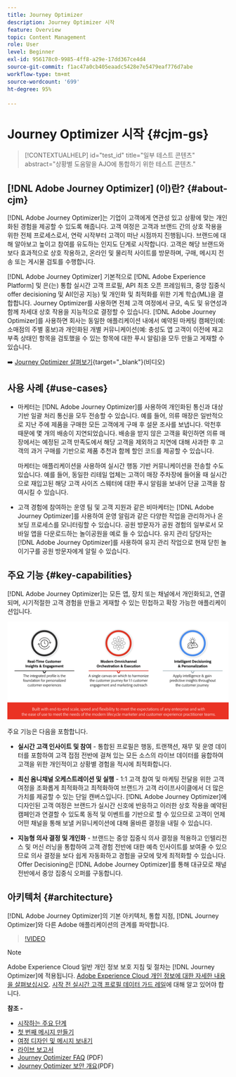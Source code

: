 ```yaml
---
title: Journey Optimizer
description: Journey Optimizer 시작
feature: Overview
topic: Content Management
role: User
level: Beginner
exl-id: 956178c0-9985-4ff8-a29e-17dd367ce4d4
source-git-commit: f1ac47a0cb405eaadc5428e7e5479eaf776d7abe
workflow-type: tm+mt
source-wordcount: '699'
ht-degree: 95%

---
```


# Journey Optimizer 시작 {#cjm-gs}

>[!CONTEXTUALHELP]
>id="test_id"
>title="일부 테스트 콘텐츠"
>abstract="상황별 도움말을 AJO에 통합하기 위한 테스트 콘텐츠."

## [!DNL Adobe Journey Optimizer] (이)란? {#about-cjm}

[!DNL Adobe Journey Optimizer]는 기업이 고객에게 연관성 있고 상황에 맞는 개인화된 경험을 제공할 수 있도록 해줍니다. 고객 여정은 고객과 브랜드 간의 상호 작용을 위한 전체 프로세스로서, 연락 시작부터 고객이 떠난 시점까지 진행됩니다. 브랜드에 대해 알아보고 높이고 참여를 유도하는 인지도 단계로 시작합니다. 고객은 해당 브랜드와 보다 효과적으로 상호 작용하고, 온라인 및 물리적 사이트를 방문하며, 구매, 메시지 전송 또는 게시물 검토를 수행합니다.

[!DNL Adobe Journey Optimizer] 기본적으로 [!DNL Adobe Experience Platform] 및 은(는) 통합 실시간 고객 프로필, API 최초 오픈 프레임워크, 중앙 집중식 offer decisioning 및 AI(인공 지능) 및 개인화 및 최적화를 위한 기계 학습(ML)을 결합합니다. Journey Optimizer를 사용하면 전체 고객 여정에서 규모, 속도 및 유연성과 함께 차세대 상호 작용을 지능적으로 결정할 수 있습니다. [!DNL Adobe Journey Optimizer]를 사용하면 회사는 동일한 애플리케이션 내에서 예약된 마케팅 캠페인(예: 소매점의 주별 홍보)과 개인화된 개별 커뮤니케이션(예: 충성도 앱 고객이 이전에 재고 부족 상태인 항목을 검토했을 수 있는 항목에 대한 푸시 알림)을 모두 만들고 게재할 수 있습니다.

➡️ [Journey Optimizer 살펴보기](https://experienceleague.adobe.com/docs/journey-optimizer-learn/tutorials/introduction-to-journey-optimizer/introduction.html?lang=ko){target=&quot;_blank&quot;}(비디오)


## 사용 사례 {#use-cases}

* 마케터는 [!DNL Adobe Journey Optimizer]를 사용하여 개인화된 통신과 대상 기반 일괄 처리 통신을 모두 전송할 수 있습니다. 예를 들어, 의류 매장은 일반적으로 지난 주에 제품을 구매한 모든 고객에게 구매 후 설문 조사를 보냅니다. 악천후 때문에 몇 개의 배송이 지연되었습니다. 배송을 받지 않은 고객을 확인하면 의류 매장에서는 예정된 고객 만족도에서 해당 고객을 제외하고 지연에 대해 사과한 후 고객의 과거 구매를 기반으로 제품 추천과 함께 할인 코드를 제공할 수 있습니다.

   마케터는 애플리케이션을 사용하여 실시간 행동 기반 커뮤니케이션을 전송할 수도 있습니다. 예를 들어, 동일한 리테일 업체는 고객이 매장 주차장에 들어올 때 실시간으로 재입고된 해당 고객 사이즈 스웨터에 대한 푸시 알림을 보내어 단골 고객을 참여시킬 수 있습니다.

* 고객 경험에 참여하는 운영 팀 및 고객 지원과 같은 비마케터는 [!DNL Adobe Journey Optimizer]를 사용하여 운영 알림과 같은 다양한 작업을 관리하거나 온보딩 프로세스를 모니터링할 수 있습니다. 공원 방문자가 공원 경험의 일부로서 모바일 앱을 다운로드하는 놀이공원을 예로 들 수 있습니다. 유지 관리 담당자는 [!DNL Adobe Journey Optimizer]를 사용하여 유지 관리 작업으로 현재 닫힌 놀이기구를 공원 방문자에게 알릴 수 있습니다.

## 주요 기능 {#key-capabilities}

[!DNL Adobe Journey Optimizer]는 모든 앱, 장치 또는 채널에서 개인화되고, 연결되며, 시기적절한 고객 경험을 만들고 게재할 수 있는 민첩하고 확장 가능한 애플리케이션입니다.

![](assets/ajo-capabilities.png)

주요 기능은 다음을 포함합니다.

* **실시간 고객 인사이트 및 참여** - 통합된 프로필은 행동, 트랜잭션, 재무 및 운영 데이터를 포함하여 고객 접점 전반에 걸쳐 있는 모든 소스의 라이브 데이터를 융합하여 고객을 위한 개인적이고 상황별 경험을 적시에 최적화합니다.

* **최신 옴니채널 오케스트레이션 및 실행** - 1:1 고객 참여 및 마케팅 전달을 위한 고객 여정을 조화롭게 최적화하고 최적화하여 브랜드가 고객 라이프사이클에서 더 많은 가치를 제공할 수 있는 단일 캔버스입니다. [!DNL Adobe Journey Optimizer]에 디자인된 고객 여정은 브랜드가 실시간 신호에 반응하고 이러한 상호 작용을 예약된 캠페인과 연결할 수 있도록 동적 및 이벤트를 기반으로 할 수 있으므로 고객이 언제 어떤 채널을 통해 보낼 커뮤니케이션에 대해 올바른 결정을 내릴 수 있습니다.

* **지능형 의사 결정 및 개인화** - 브랜드는 중앙 집중식 의사 결정을 적용하고 인텔리전스 및 머신 러닝을 통합하여 고객 경험 전반에 대한 예측 인사이트를 보여줄 수 있으므로 의사 결정을 보다 쉽게 자동화하고 경험을 규모에 맞게 최적화할 수 있습니다. Offer Decisioning은 [!DNL Adobe Journey Optimizer]를 통해 대규모로 채널 전반에서 중앙 집중식 오퍼를 구동합니다.

## 아키텍처 {#architecture}

[!DNL Adobe Journey Optimizer]의 기본 아키텍처, 통합 지점, [!DNL Journey Optimizer]와 다른 Adobe 애플리케이션의 관계를 파악합니다.

>[!VIDEO](https://video.tv.adobe.com/v/334205?quality=12)


>[!NOTE]
>
> Adobe Experience Cloud 일반 개인 정보 보호 지침 및 절차는 [!DNL Journey Optimizer]에 적용됩니다. [Adobe Experience Cloud 개인 정보에 대한 자세한 내용을 살펴보십시오](https://www.adobe.com/kr/privacy/experience-cloud.html).
> [시작 전 실시간 고객 프로필 데이터 가드 레일](https://experienceleague.adobe.com/docs/experience-platform/profile/guardrails.html?lang=ko)에 대해 알고 있어야 합니다.


**참조 -**

* [시작하는 주요 단계](quick-start.md)
* [첫 번째 메시지 만들기](../messages/get-started-content.md)
* [여정 디자인 및 메시지 보내기](../building-journeys/journey-gs.md)
* [라이브 보고서](../reports/live-report.md)
* [Journey Optimizer FAQ](assets/do-not-localize/AJO-FAQ.pdf) (PDF)
* [Journey Optimizer 보안 개요](https://www.adobe.com/content/dam/cc/en/security/pdfs/AJO_SecurityOverview.pdf)(PDF)
